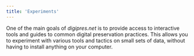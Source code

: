 ```yaml
---
title: 'Experiments'
---
```


One of the main goals of _digipres.net_ is to provide access to interactive tools and guides to common digital preservation practices. This allows you to experiment with various tools and tactics on small sets of data, without having to install anything on your computer.


<!-- MarkdownTOC autolink="true" -->

<!-- /MarkdownTOC -->


